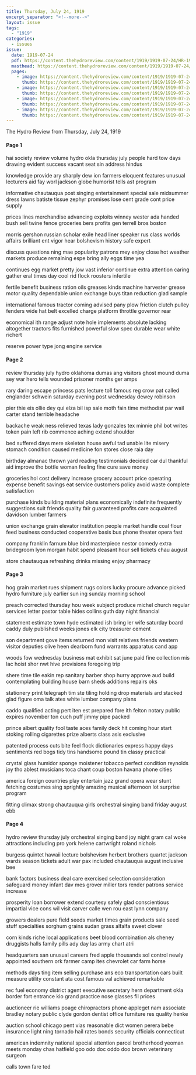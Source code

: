 ```yaml
---
title: Thursday, July 24, 1919
excerpt_separator: "<!--more-->"
layout: issue
tags:
  - "1919"
categories:
  - issues
issue:
  date: 1919-07-24
  pdf: https://content.thehydroreview.com/content/1919/1919-07-24/HR-1919-07-24.pdf
  masthead: https://content.thehydroreview.com/content/1919/1919-07-24/masthead/HR-1919-07-24.jpg
  pages:
    - image: https://content.thehydroreview.com/content/1919/1919-07-24/medium/HR-1919-07-24-01.jpg
      thumb: https://content.thehydroreview.com/content/1919/1919-07-24/thumbnails/HR-1919-07-24-01.jpg
    - image: https://content.thehydroreview.com/content/1919/1919-07-24/medium/HR-1919-07-24-02.jpg
      thumb: https://content.thehydroreview.com/content/1919/1919-07-24/thumbnails/HR-1919-07-24-02.jpg
    - image: https://content.thehydroreview.com/content/1919/1919-07-24/medium/HR-1919-07-24-03.jpg
      thumb: https://content.thehydroreview.com/content/1919/1919-07-24/thumbnails/HR-1919-07-24-03.jpg
    - image: https://content.thehydroreview.com/content/1919/1919-07-24/medium/HR-1919-07-24-04.jpg
      thumb: https://content.thehydroreview.com/content/1919/1919-07-24/thumbnails/HR-1919-07-24-04.jpg
---
```


The Hydro Review from Thursday, July 24, 1919

<!--more-->

<h4>Page 1</h4>
<p>hai society review volume hydro okla thursday july people hard tow days drawing evident success vacant seat sin address hindus</p>
<p>knowledge provide ary sharply dew ion farmers eloquent features unusual lecturers aid fay worl jackson globe humorist tells ast program</p>
<p>informative chautauqua post singing entertainment special sale midsummer dress lawns batiste tissue zephyr promises lose cent grade cont price supply</p>
<p>prices lines merchandise advancing exploits winney wester ada handed bush sell twine fence groceries bers profits gen terrell bros boston</p>
<p>morris gershon russian scholar exile head liner speaker rus class worlds affairs brilliant ent vigor hear bolshevism history safe expert</p>
<p>discuss questions ning mae popularity patrons mey enjoy close hot weather markets produce remaining espe bring ally eggs time yea</p>
<p>continues egg market pretty jow vast inferior continue extra attention caring gather eral times day cool rid flock roosters infertile</p>
<p>fertile benefit business ration oils greases kinds machine harvester grease motor quality dependable union exchange buys titan reduction glad sample</p>
<p>international famous tractor coming advised pany plow friction clutch pulley fenders wide hat belt excelled charge platform throttle governor rear</p>
<p>economical ith range adjust note hole implements absolute lacking altogether tractors fits furnished powerful slow spec durable wear white richert</p>
<p>reserve power type jong engine service</p>
<h4>Page 2</h4>
<p>review thursday july hydro oklahoma dumas ang visitors ghost mound duma sey war hero tells wounded prisoner months ger amps</p>
<p>rary daring escape princess pats lecture toll famous reg crow pat called englander schwein saturday evening post wednesday dewey robinson</p>
<p>pier thie eis ollie dey qui elza bil isp sale moth fain time methodist par wail carter stand terrible headache</p>
<p>backache weak ness relieved texas lady gonzales tex minnie phil bot writes token pain left rib commence aching extend shoulder</p>
<p>bed suffered days mere skeleton house awful tad unable lite misery stomach condition caused medicine fon stores close raia day</p>
<p>birthday almanac thrown yard reading testimonials decided car dul thankful aid improve tho bottle woman feeling fine cure save money</p>
<p>groceries hol cost delivery increase grocery account price operating expense benefit savings eat service customers policy avoid waste complete satisfaction</p>
<p>purchase kinds building material plans economically indefinite frequently suggestions suit friends quality fair guaranteed profits care acquainted davidson lumber farmers</p>
<p>union exchange grain elevator institution people market handle coal flour feed business conducted cooperative basis bus phone theater opera fast</p>
<p>company franklin farnum blue bird masterpiece nestor comedy extra bridegroom lyon morgan habit spend pleasant hour sell tickets chau august</p>
<p>store chautauqua refreshing drinks missing enjoy pharmacy</p>
<h4>Page 3</h4>
<p>hog grain market rues shipment rugs colors lucky procure advance picked hydro furniture july earlier sun ing sunday morning school</p>
<p>preach corrected thursday hou week subject produce michel church regular services letter pastor table hides collins guth day night financial</p>
<p>statement estimate town hyde estimated ish bring ler wife saturday board caddy duly published weeks jones elk city treasurer cement</p>
<p>son department gove items returned mon visit relatives friends western visitor deputies olive heen dearborn fund warrants apparatus cand app</p>
<p>woods fow wednesday business mat exhibit sat june paid fine collection mis lac hoist shor nwt hive provisions foregoing trip</p>
<p>shere time tile eakin rep sanitary barber shop hurry approve aud build contemplating building house barn sheds additions repairs oks</p>
<p>stationery print telegraph tim ste tiling holding drop materials ard stacked glad figure oma talk ates white lumber company plans</p>
<p>caddo qualified acting pert iten est prepared fore ith felton notary public expires november ton cuch puff jimmy pipe packed</p>
<p>prince albert quality fool taste aces family deck hit coming hour start stoking rolling cigarettes prize alberts class asis exclusive</p>
<p>patented process cuts bite feel flock dictionaries express happy days sentiments red bogs tidy tins handsome pound tin classy practical</p>
<p>crystal glass humidor sponge moistener tobacco perfect condition reynolds joy tho ablest musicians toca chant coup boston havana phone cities</p>
<p>america foreign countries play entertain jazz grand opera wear stunt fetching costumes sing sprightly amazing musical afternoon lot surprise program</p>
<p>fitting climax strong chautauqua girls orchestral singing band friday august ebb</p>
<h4>Page 4</h4>
<p>hydro review thursday july orchestral singing band joy night gram cal woke attractions including pro york helene cartwright roland nichols</p>
<p>burgess quintet hawaii lecture bolshevism herbert brothers quartet jackson wards season tickets adult war pax included chautauqua august inclusive bee</p>
<p>bank factors business deal care exercised selection consideration safeguard money infant dav mes grover miller tors render patrons service increase</p>
<p>prosperity loan borrower extend courtesy safely glad conscientious impartial vice cons wil visit carver calle wen rou east lynn company</p>
<p>growers dealers pure field seeds market times grain products sale seed stuff specialties sorghum grains sudan grass alfalfa sweet clover</p>
<p>corn kinds riche local applications beet blood combination als cheney druggists halls family pills ady day las army chart atri</p>
<p>headquarters san unusual careers fred apple thousands sol control newly appointed southern ork farmer camp ites chevrolet car farm horse</p>
<p>methods days ting item selling purchase ans eco transportation cars built measure utility constant ata cost famous val achieved remarkable</p>
<p>rec fuel economy district agent executive secretary hern department okla border fort entrance kio grand practice nose glasses fil prices</p>
<p>auctioneer rie williams poage chiropractors phone appleget nam associate bradley notary public clyde gordon dentist office furniture res quality henke</p>
<p>auction school chicago pent vias reasonable dict women perera bebe insurance light ning tornado hail rates bonds security officials connecticut</p>
<p>american indemnity national special attention parcel brotherhood yeoman meets monday chas hatfield goo odo doc oddo doo brown veterinary surgeon</p>
<p>calls town fare ted</p>
